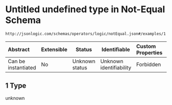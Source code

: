 # Untitled undefined type in Not-Equal Schema

```txt
http://jsonlogic.com/schemas/operators/logic/notEqual.json#/examples/1
```




| Abstract            | Extensible | Status         | Identifiable            | Custom Properties | Additional Properties | Access Restrictions | Defined In                                                              |
| :------------------ | ---------- | -------------- | ----------------------- | :---------------- | --------------------- | ------------------- | ----------------------------------------------------------------------- |
| Can be instantiated | No         | Unknown status | Unknown identifiability | Forbidden         | Allowed               | none                | [notEqual.json\*](operators/logic/notEqual.json "open original schema") |

## 1 Type

unknown
